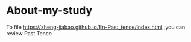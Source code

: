 # About-my-study

To file https://zheng-jiabao.github.io/En-Past_tence/index.html ,you can review Past Tence
